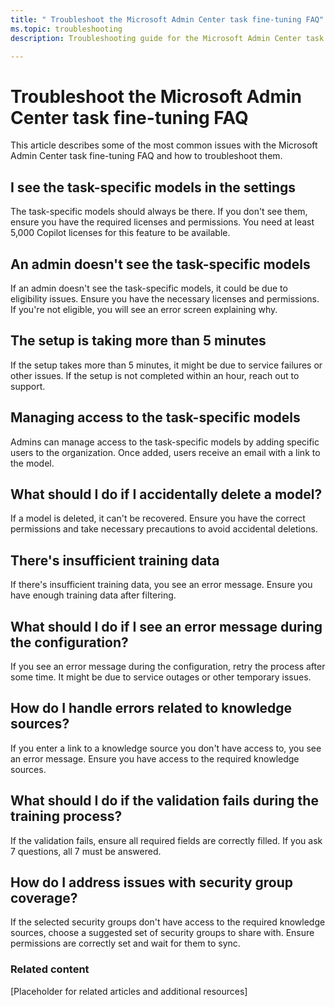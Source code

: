 ```yaml
---
title: " Troubleshoot the Microsoft Admin Center task fine-tuning FAQ"
ms.topic: troubleshooting
description: Troubleshooting guide for the Microsoft Admin Center task fine-tuning FAQ.

---
```


# Troubleshoot the Microsoft Admin Center task fine-tuning FAQ

This article describes some of the most common issues with the Microsoft Admin Center task fine-tuning FAQ and how to troubleshoot them.

## I see the task-specific models in the settings

The task-specific models should always be there. If you don't see them, ensure you have the required licenses and permissions. You need at least 5,000 Copilot licenses for this feature to be available.

## An admin doesn't see the task-specific models

If an admin doesn't see the task-specific models, it could be due to eligibility issues. Ensure you have the necessary licenses and permissions. If you're not eligible, you will see an error screen explaining why.

## The setup is taking more than 5 minutes

If the setup takes more than 5 minutes, it might be due to service failures or other issues. If the setup is not completed within an hour, reach out to support.

## Managing access to the task-specific models

Admins can manage access to the task-specific models by adding specific users to the organization. Once added, users receive an email with a link to the model.

## What should I do if I accidentally delete a model?

If a model is deleted, it can't be recovered. Ensure you have the correct permissions and take necessary precautions to avoid accidental deletions.

## There's insufficient training data

If there's insufficient training data, you see an error message. Ensure you have enough training data after filtering.

## What should I do if I see an error message during the configuration?

If you see an error message during the configuration, retry the process after some time. It might be due to service outages or other temporary issues.

## How do I handle errors related to knowledge sources?

If you enter a link to a knowledge source you don't have access to, you see an error message. Ensure you have access to the required knowledge sources.

## What should I do if the validation fails during the training process?

If the validation fails, ensure all required fields are correctly filled. If you ask 7 questions, all 7 must be answered.

## How do I address issues with security group coverage?
If the selected security groups don't have access to the required knowledge sources, choose a suggested set of security groups to share with. Ensure permissions are correctly set and wait for them to sync.

### Related content
[Placeholder for related articles and additional resources]




